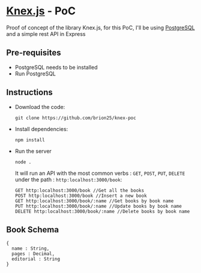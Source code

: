# [Knex.js](http://knexjs.org/) - PoC

Proof of concept of the library Knex.js, for this PoC, I'll be using [PostgreSQL](http://www.postgresql.org/) and a simple rest API in Express

## Pre-requisites

- PostgreSQL needs to be installed
- Run PostgreSQL

## Instructions

- Download the code:

  ```
  git clone https://github.com/brion25/knex-poc
  ```
- Install dependencies:

  ```
  npm install
  ```
- Run the server

  ```
  node .
  ```

  It will run an API with the most common verbs : `GET`, `POST`, `PUT`, `DELETE` under the path : `http:localhost:3000/book`:

  ```
  GET http:localhost:3000/book //Get all the books
  POST http:localhost:3000/book //Insert a new book
  GET http:localhost:3000/book/:name //Get books by book name
  PUT http:localhost:3000/book/:name //Update books by book name
  DELETE http:localhost:3000/book/:name //Delete books by book name
  ```

## Book Schema

```
{
  name : String,
  pages : Decimal,
  editorial : String
}
```
